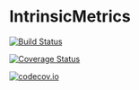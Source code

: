 # IntrinsicMetrics

[![Build Status](https://travis-ci.org/mtsch/IntrinsicMetrics.jl.svg?branch=master)](https://travis-ci.org/mtsch/IntrinsicMetrics.jl)

[![Coverage Status](https://coveralls.io/repos/mtsch/IntrinsicMetrics.jl/badge.svg?branch=master&service=github)](https://coveralls.io/github/mtsch/IntrinsicMetrics.jl?branch=master)

[![codecov.io](http://codecov.io/github/mtsch/IntrinsicMetrics.jl/coverage.svg?branch=master)](http://codecov.io/github/mtsch/IntrinsicMetrics.jl?branch=master)
